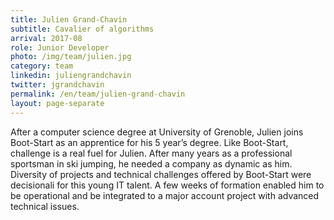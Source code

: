 ```yaml
---
title: Julien Grand-Chavin
subtitle: Cavalier of algorithms
arrival: 2017-08
role: Junior Developer
photo: /img/team/julien.jpg
category: team
linkedin: juliengrandchavin
twitter: jgrandchavin
permalink: /en/team/julien-grand-chavin
layout: page-separate
---
```

After a computer science degree at University of Grenoble, Julien joins Boot-Start as an apprentice for his 5 year’s degree. Like Boot-Start, challenge is a real fuel for Julien. After many years as a professional sportsman in ski jumping, he needed a company as dynamic as him. Diversity of projects and technical challenges offered by Boot-Start were decisionali for this young IT talent. A few weeks of formation enabled him to be operational and be integrated to a major account project with advanced technical issues.

